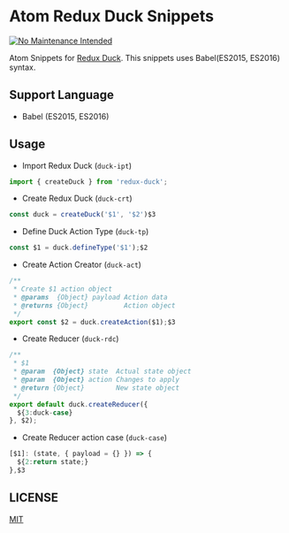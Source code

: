 # Atom Redux Duck Snippets
[![No Maintenance Intended](http://unmaintained.tech/badge.svg)](http://unmaintained.tech/)

Atom Snippets for [Redux Duck](https://github.com/sergiodxa/redux-duck). This snippets uses Babel(ES2015, ES2016) syntax.

## Support Language

- Babel (ES2015, ES2016)

## Usage

- Import Redux Duck (`duck-ipt`)
```js
import { createDuck } from 'redux-duck';
```
- Create Redux Duck (`duck-crt`)
```js
const duck = createDuck('$1', '$2')$3
```
- Define Duck Action Type (`duck-tp`)
```js
const $1 = duck.defineType('$1');$2
```
- Create Action Creator (`duck-act`)
```js
/**
 * Create $1 action object
 * @params  {Object} payload Action data
 * @returns {Object}         Action object
 */
export const $2 = duck.createAction($1);$3
```
- Create Reducer (`duck-rdc`)
```js
/**
 * $1
 * @param  {Object} state  Actual state object
 * @param  {Object} action Changes to apply
 * @return {Object}        New state object
 */
export default duck.createReducer({
  ${3:duck-case}
}, $2);
```
- Create Reducer action case (`duck-case`)
```js
[$1]: (state, { payload = {} }) => {
  ${2:return state;}
},$3
```

## LICENSE

[MIT](LICENSE)
